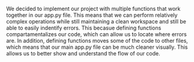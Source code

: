 

We decided to implement our project with multiple functions that work together in our app.py file. This means that we can perform relatively complex operations while still maintaining a clean workspace and still be able to easily indentify errors. This becasue defining functions compartamentalizes our code, which can allow us to locate where errors are. In addition, defining functions moves some of the code to other files, which means that our main app.py file can be much cleaner visually. This allows us to better show and understand the flow of our code. 
